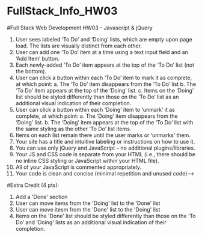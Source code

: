# FullStack_Info_HW03

#Full Stack Web Development HW03 - Javascript & jQuery
1. User sees labeled ‘To Do’ and ‘Doing’ lists, which are empty upon page load. The lists are visually distinct from each other.
2. User can add one ‘To Do’ item at a time using a text input field and an ‘Add Item’ button.
3. Each newly-added ‘To Do’ item appears at the top of the ‘To Do’ list (not the bottom).
4. User can click a button within each ‘To Do’ item to mark it as complete, at which point:
a. The ‘To Do’ item disappears from the ‘To Do’ list
b. The ‘To Do’ item appears at the top of the ‘Doing’ list.
c. Items on the ‘Doing’ list should be styled differently than those on the ‘To Do’ list as an additional visual indication of their completion.
5. User can click a button within each ‘Doing’ item to ‘unmark’ it as complete, at which point:
a. The ‘Doing’ item disappears from the ‘Doing’ list.
b. The ‘Doing’ item appears at the top of the ‘To Do’ list with the same styling as the other ‘To Do’ list items.
6. Items on each list remain there until the user marks or ‘unmarks’ them.
7. Your site has a title and intuitive labeling or instructions on how to use it.
8. You can use only jQuery and JavaScript – no additional plugins/libraries.
9. Your JS and CSS code is separate from your HTML (i.e., there should be no inline CSS styling or JavaScript within your HTML file).
10. All of your JavaScript is commented appropriately.
11. Your code is clean and concise (minimal repetition and unused code)-->


#Extra Credit (4 pts):
1. Add a 'Done' section
2. User can move items from the 'Doing' list to the 'Done' list
3. User can move itesm from the 'Done' list to the 'Doing' list
4. Items on the 'Done' list should be styled differently than those on the ‘To Do’ and 'Doing' lists as an additional visual indication of their completion. 
